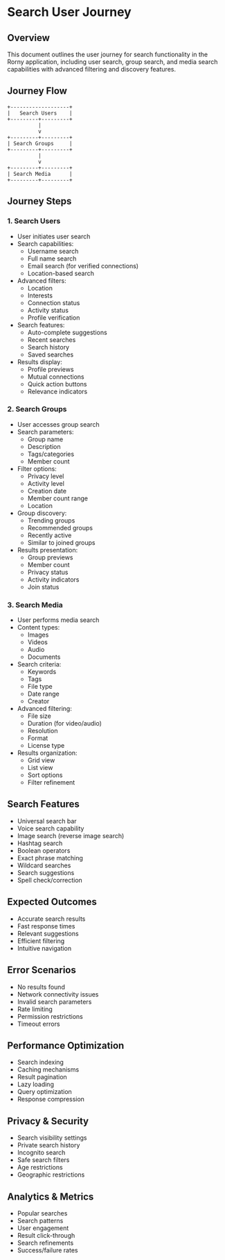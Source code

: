 # Search User Journey

## Overview
This document outlines the user journey for search functionality in the Rorny application, including user search, group search, and media search capabilities with advanced filtering and discovery features.

## Journey Flow
```
+-------------------+
|   Search Users    |
+---------+---------+
          |
          v
+---------+---------+
| Search Groups     |
+---------+---------+
          |
          v
+---------+---------+
| Search Media      |
+---------+---------+
```

## Journey Steps

### 1. Search Users
- User initiates user search
- Search capabilities:
  - Username search
  - Full name search
  - Email search (for verified connections)
  - Location-based search
- Advanced filters:
  - Location
  - Interests
  - Connection status
  - Activity status
  - Profile verification
- Search features:
  - Auto-complete suggestions
  - Recent searches
  - Search history
  - Saved searches
- Results display:
  - Profile previews
  - Mutual connections
  - Quick action buttons
  - Relevance indicators

### 2. Search Groups
- User accesses group search
- Search parameters:
  - Group name
  - Description
  - Tags/categories
  - Member count
- Filter options:
  - Privacy level
  - Activity level
  - Creation date
  - Member count range
  - Location
- Group discovery:
  - Trending groups
  - Recommended groups
  - Recently active
  - Similar to joined groups
- Results presentation:
  - Group previews
  - Member count
  - Privacy status
  - Activity indicators
  - Join status

### 3. Search Media
- User performs media search
- Content types:
  - Images
  - Videos
  - Audio
  - Documents
- Search criteria:
  - Keywords
  - Tags
  - File type
  - Date range
  - Creator
- Advanced filtering:
  - File size
  - Duration (for video/audio)
  - Resolution
  - Format
  - License type
- Results organization:
  - Grid view
  - List view
  - Sort options
  - Filter refinement

## Search Features
- Universal search bar
- Voice search capability
- Image search (reverse image search)
- Hashtag search
- Boolean operators
- Exact phrase matching
- Wildcard searches
- Search suggestions
- Spell check/correction

## Expected Outcomes
- Accurate search results
- Fast response times
- Relevant suggestions
- Efficient filtering
- Intuitive navigation

## Error Scenarios
- No results found
- Network connectivity issues
- Invalid search parameters
- Rate limiting
- Permission restrictions
- Timeout errors

## Performance Optimization
- Search indexing
- Caching mechanisms
- Result pagination
- Lazy loading
- Query optimization
- Response compression

## Privacy & Security
- Search visibility settings
- Private search history
- Incognito search
- Safe search filters
- Age restrictions
- Geographic restrictions

## Analytics & Metrics
- Popular searches
- Search patterns
- User engagement
- Result click-through
- Search refinements
- Success/failure rates
